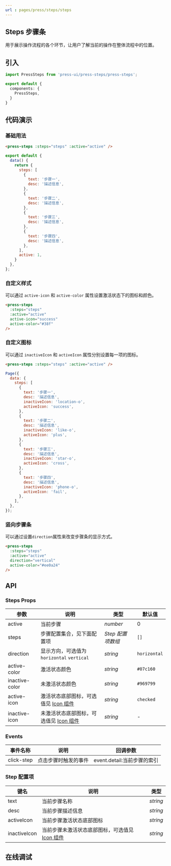 ```yaml
---
url : pages/press/steps/steps
---
```


## Steps 步骤条

用于展示操作流程的各个环节，让用户了解当前的操作在整体流程中的位置。


## 引入

```ts
import PressSteps from 'press-ui/press-steps/press-steps';

export default {
  components: {
    PressSteps,
  }
}
```

## 代码演示

### 基础用法

```html
<press-steps :steps="steps" :active="active" />
```

```javascript
export default {
  data() {
    return {
      steps: [
        {
          text: '步骤一',
          desc: '描述信息',
        },
        {
          text: '步骤二',
          desc: '描述信息',
        },
        {
          text: '步骤三',
          desc: '描述信息',
        },
        {
          text: '步骤四',
          desc: '描述信息',
        },
      ],
      active: 1,
    }
  },
};
```

### 自定义样式

可以通过 `active-icon` 和 `active-color` 属性设置激活状态下的图标和颜色。

```html
<press-steps
  :steps="steps"
  :active="active"
  active-icon="success"
  active-color="#38f"
/>
```

### 自定义图标

可以通过 `inactiveIcon` 和 `activeIcon` 属性分别设置每一项的图标。

```html
<press-steps :steps="steps" :active="active" />
```

```javascript
Page({
  data: {
    steps: [
      {
        text: '步骤一',
        desc: '描述信息',
        inactiveIcon: 'location-o',
        activeIcon: 'success',
      },
      {
        text: '步骤二',
        desc: '描述信息',
        inactiveIcon: 'like-o',
        activeIcon: 'plus',
      },
      {
        text: '步骤三',
        desc: '描述信息',
        inactiveIcon: 'star-o',
        activeIcon: 'cross',
      },
      {
        text: '步骤四',
        desc: '描述信息',
        inactiveIcon: 'phone-o',
        activeIcon: 'fail',
      },
    ],
  },
});
```

### 竖向步骤条

可以通过设置`direction`属性来改变步骤条的显示方式。

```html
<press-steps
  :steps="steps"
  :active="active"
  direction="vertical"
  active-color="#ee0a24"
/>
```

## API

### Steps Props

| 参数           | 说明                                                        | 类型              | 默认值       |
| -------------- | ----------------------------------------------------------- | ----------------- | ------------ |
| active         | 当前步骤                                                    | _number_          | 0            |
| steps          | 步骤配置集合，见下面配置项                                  | _Step 配置项数组_ | `[]`         |
| direction      | 显示方向，可选值为 `horizontal` `vertical`                  | _string_          | `horizontal` |
| active-color   | 激活状态颜色                                                | _string_          | `#07c160`    |
| inactive-color | 未激活状态颜色                                              | _string_          | `#969799`    |
| active-icon    | 激活状态底部图标，可选值见 [Icon 组件](./press-icon-plus)   | _string_          | `checked`    |
| inactive-icon  | 未激活状态底部图标，可选值见 [Icon 组件](./press-icon-plus) | _string_          | -            |

### Events

| 事件名称   | 说明                 | 回调参数                    |
| ---------- | -------------------- | --------------------------- |
| click-step | 点击步骤时触发的事件 | event.detail:当前步骤的索引 |

### Step 配置项

| 键名         | 说明                                                                | 类型     |
| ------------ | ------------------------------------------------------------------- | -------- |
| text         | 当前步骤名称                                                        | _string_ |
| desc         | 当前步骤描述信息                                                    | _string_ |
| activeIcon   | 当前步骤激活状态底部图标                                            | _string_ |
| inactiveIcon | 当前步骤未激活状态底部图标，可选值见 [Icon 组件](./press-icon-plus) | _string_ |


## 在线调试

<debug-online />